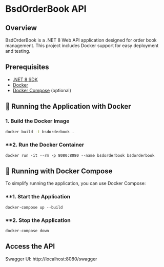 # BsdOrderBook API

## Overview
BsdOrderBook is a .NET 8 Web API application designed for order book management. This project includes Docker support for easy deployment and testing.

## Prerequisites
- [.NET 8 SDK](https://dotnet.microsoft.com/en-us/download/dotnet/8.0)
- [Docker](https://www.docker.com/get-started)
- [Docker Compose](https://docs.docker.com/compose/install/) (optional)

## 🚀 Running the Application with Docker

### **1. Build the Docker Image**
```sh
docker build -t bsdorderbook .
```
### **2. Run the Docker Container
```
docker run -it --rm -p 8080:8080 --name bsdorderbook bsdorderbook
```
## 🐳 Running with Docker Compose
To simplify running the application, you can use Docker Compose:

### **1. Start the Application
```
docker-compose up --build
```
### **2. Stop the Application
```
docker-compose down
```
## Access the API
Swagger UI: http://localhost:8080/swagger
